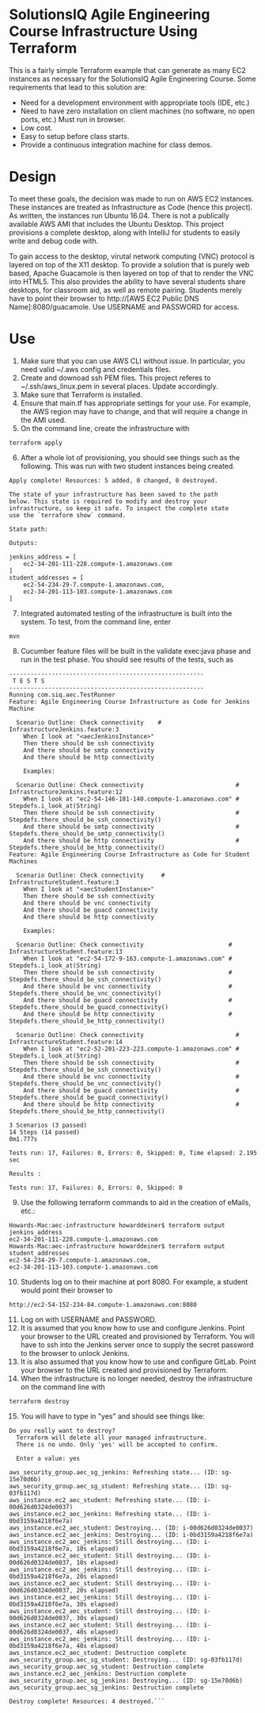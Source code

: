 # SolutionsIQ Agile Engineering Course Infrastructure Using Terraform 

This is a fairly simple Terraform example that can generate as many EC2 instances as necessary for the SolutionsIQ Agile Engineering Course. Some requirements that lead to this solution are:

  - Need for a development environment with appropriate tools (IDE, etc.)
  - Need to have zero installation on client machines (no software, no open ports, etc.)  Must run in browser.
  - Low cost.
  - Easy to setup before class starts.
  - Provide a continuous integration machine for class demos.

# Design 
To meet these goals, the decision was made to run on AWS EC2 instances.  These instances are treated as Infrastructure as Code (hence this project).  As written, the instances run Ubuntu 16.04.  There is not a publically available AWS AMI that includes the Ubuntu Desktop.  This project provisions a complete desktop, along with IntelliJ for students to easily write and debug code with.

To gain access to the desktop, virutal network computing (VNC) protocol is layered on top of the X11 desktop.  To provide a solution that is purely web based, Apache Guacamole is then layered on top of that to render the VNC into HTML5.  This also provides the ability to have several students share desktops, for classroom aid, as well as remote pairing.  Students merely have to point their browser to http://[AWS EC2 Public DNS Name]:8080/guacamole.  Use USERNAME and PASSWORD for access.

# Use
1. Make sure that you can use AWS CLI without issue.  In particular,
you need valid ~/.aws config and credentials files.
2. Create and downoad ssh PEM files.  This project referes to ~/.ssh/aws_linux.pem
in several places.  Update accordingly.
3. Make sure that Terraform is installed.
4. Ensure that main.tf has appropriate settings for your use.  For example,
the AWS region may have to change, and that will require a change in the 
AMI used.
5. On the command line, create the infrastructure with
 ```
 terraform apply
 ```
6. After a whole lot of provisioning, you should see things such as the following.  This was run with two student instances being created. 
```
Apply complete! Resources: 5 added, 0 changed, 0 destroyed.

The state of your infrastructure has been saved to the path
below. This state is required to modify and destroy your
infrastructure, so keep it safe. To inspect the complete state
use the `terraform show` command.

State path: 

Outputs:

jenkins_address = [
    ec2-34-201-111-228.compute-1.amazonaws.com
]
student_addresses = [
    ec2-54-234-29-7.compute-1.amazonaws.com,
    ec2-34-201-113-103.compute-1.amazonaws.com
]
```
7. Integrated automated testing of the infrastructure is built into the system.
To test, from the command line, enter
```
mvn
```
8. Cucumber feature files will be built in the validate exec:java phase and run in the test phase.
You should see results of the tests, such as
```
-------------------------------------------------------
 T E S T S
-------------------------------------------------------
Running com.siq.aec.TestRunner
Feature: Agile Engineering Course Infrastructure as Code for Jenkins Machine

  Scenario Outline: Check connectivity    # InfrastructureJenkins.feature:3
    When I look at "<aecJenkinsInstance>"
    Then there should be ssh connectivity
    And there should be smtp connectivity
    And there should be http connectivity

    Examples: 

  Scenario Outline: Check connectivity                          # InfrastructureJenkins.feature:12
    When I look at "ec2-54-146-181-140.compute-1.amazonaws.com" # Stepdefs.i_look_at(String)
    Then there should be ssh connectivity                       # Stepdefs.there_should_be_ssh_connectivity()
    And there should be smtp connectivity                       # Stepdefs.there_should_be_smtp_connectivity()
    And there should be http connectivity                       # Stepdefs.there_should_be_http_connectivity()
Feature: Agile Engineering Course Infrastructure as Code for Student Machines

  Scenario Outline: Check connectivity     # InfrastructureStudent.feature:3
    When I look at "<aecStudentInstance>"
    Then there should be ssh connectivity
    And there should be vnc connectivity
    And there should be guacd connectivity
    And there should be http connectivity

    Examples: 

  Scenario Outline: Check connectivity                        # InfrastructureStudent.feature:13
    When I look at "ec2-54-172-9-163.compute-1.amazonaws.com" # Stepdefs.i_look_at(String)
    Then there should be ssh connectivity                     # Stepdefs.there_should_be_ssh_connectivity()
    And there should be vnc connectivity                      # Stepdefs.there_should_be_vnc_connectivity()
    And there should be guacd connectivity                    # Stepdefs.there_should_be_guacd_connectivity()
    And there should be http connectivity                     # Stepdefs.there_should_be_http_connectivity()

  Scenario Outline: Check connectivity                          # InfrastructureStudent.feature:14
    When I look at "ec2-52-201-223-223.compute-1.amazonaws.com" # Stepdefs.i_look_at(String)
    Then there should be ssh connectivity                       # Stepdefs.there_should_be_ssh_connectivity()
    And there should be vnc connectivity                        # Stepdefs.there_should_be_vnc_connectivity()
    And there should be guacd connectivity                      # Stepdefs.there_should_be_guacd_connectivity()
    And there should be http connectivity                       # Stepdefs.there_should_be_http_connectivity()

3 Scenarios (3 passed)
14 Steps (14 passed)
0m1.777s

Tests run: 17, Failures: 0, Errors: 0, Skipped: 0, Time elapsed: 2.195 sec

Results :

Tests run: 17, Failures: 0, Errors: 0, Skipped: 0
```
9. Use the following terraform commands to aid in the creation of
eMails, etc.:
```
Howards-Mac:aec-infrastructure howarddeiner$ terraform output jenkins_address
ec2-34-201-111-228.compute-1.amazonaws.com
Howards-Mac:aec-infrastructure howarddeiner$ terraform output student_addresses
ec2-54-234-29-7.compute-1.amazonaws.com,
ec2-34-201-113-103.compute-1.amazonaws.com
```
10. Students log on to their machine at port 8080.
For example, a student would point their browser to
```
http://ec2-54-152-234-84.compute-1.amazonaws.com:8080
```
11. Log on with USERNAME and PASSWORD.
12. It is assumed that you know how to use and configure Jenkins.  Point your browser to the URL created and provisioned by Terraform.  You will have to ssh into the Jenkins server once to supply the secret password to the browser to unlock Jenkins.
13. It is also assumed that you know how to use and configure GitLab.  Point your browser to the URL created and provisioned by Terraform.  
14. When the infrastructure is no longer needed, destroy the 
infrastructure on the command line with
```
terraform destroy
```
15. You will have to type in "yes" and should see things like:
```
Do you really want to destroy?
  Terraform will delete all your managed infrastructure.
  There is no undo. Only 'yes' will be accepted to confirm.

  Enter a value: yes

aws_security_group.aec_sg_jenkins: Refreshing state... (ID: sg-15e70d6b)
aws_security_group.aec_sg_student: Refreshing state... (ID: sg-03fb117d)
aws_instance.ec2_aec_student: Refreshing state... (ID: i-00d626d0324de0037)
aws_instance.ec2_aec_jenkins: Refreshing state... (ID: i-0bd3159a4218f6e7a)
aws_instance.ec2_aec_student: Destroying... (ID: i-00d626d0324de0037)
aws_instance.ec2_aec_jenkins: Destroying... (ID: i-0bd3159a4218f6e7a)
aws_instance.ec2_aec_jenkins: Still destroying... (ID: i-0bd3159a4218f6e7a, 10s elapsed)
aws_instance.ec2_aec_student: Still destroying... (ID: i-00d626d0324de0037, 10s elapsed)
aws_instance.ec2_aec_jenkins: Still destroying... (ID: i-0bd3159a4218f6e7a, 20s elapsed)
aws_instance.ec2_aec_student: Still destroying... (ID: i-00d626d0324de0037, 20s elapsed)
aws_instance.ec2_aec_jenkins: Still destroying... (ID: i-0bd3159a4218f6e7a, 30s elapsed)
aws_instance.ec2_aec_student: Still destroying... (ID: i-00d626d0324de0037, 30s elapsed)
aws_instance.ec2_aec_student: Still destroying... (ID: i-00d626d0324de0037, 40s elapsed)
aws_instance.ec2_aec_jenkins: Still destroying... (ID: i-0bd3159a4218f6e7a, 40s elapsed)
aws_instance.ec2_aec_student: Destruction complete
aws_security_group.aec_sg_student: Destroying... (ID: sg-03fb117d)
aws_security_group.aec_sg_student: Destruction complete
aws_instance.ec2_aec_jenkins: Destruction complete
aws_security_group.aec_sg_jenkins: Destroying... (ID: sg-15e70d6b)
aws_security_group.aec_sg_jenkins: Destruction complete

Destroy complete! Resources: 4 destroyed.```
